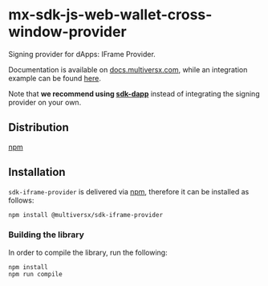 # mx-sdk-js-web-wallet-cross-window-provider

Signing provider for dApps: IFrame Provider. 

Documentation is available on [docs.multiversx.com](https://docs.multiversx.com/sdk-and-tools/sdk-js/sdk-js-signing-providers), while an integration example can be found [here](https://github.com/multiversx/mx-sdk-js-examples/tree/main/signing-providers).

Note that **we recommend using [sdk-dapp](https://github.com/multiversx/mx-sdk-dapp)** instead of integrating the signing provider on your own.

## Distribution

[npm](https://www.npmjs.com/package/@multiversx/sdk-web-wallet-cross-window-provider)

## Installation

`sdk-iframe-provider` is delivered via [npm](https://www.npmjs.com/package/@multiversx/sdk-web-wallet-cross-window-provider), therefore it can be installed as follows:

```
npm install @multiversx/sdk-iframe-provider
```

### Building the library

In order to compile the library, run the following:

```
npm install
npm run compile
```
